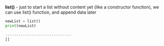 


  
**list()** - just to start a list without content yet (like a constructor function), we can use list() function, and append data later  
  

```python
newList = list()  
print(newList)  
  
------------------------------  
[]
```
